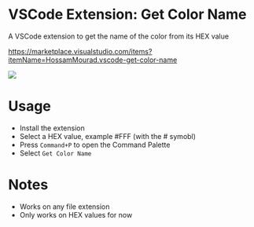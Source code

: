 # VSCode Extension: Get Color Name
A VSCode extension to get the name of the color from its HEX value

https://marketplace.visualstudio.com/items?itemName=HossamMourad.vscode-get-color-name

![](https://media.giphy.com/media/KHDKWqdPd8ZBciHxph/giphy.gif)

# Usage
- Install the extension
- Select a HEX value, example #FFF (with the # symobl)
- Press `Command+P` to open the Command Palette
- Select `Get Color Name`

# Notes
- Works on any file extension
- Only works on HEX values for now
